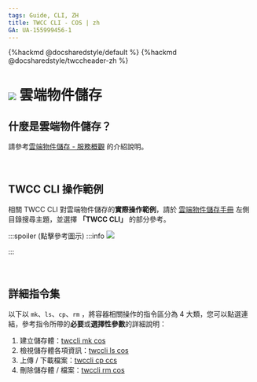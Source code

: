 ```yaml
---
tags: Guide, CLI, ZH
title: TWCC CLI - COS | zh
GA: UA-155999456-1
---
```


{%hackmd @docsharedstyle/default %}
{%hackmd @docsharedstyle/twccheader-zh %}

# ![](https://cos.twcc.ai/SYS-MANUAL/uploads/upload_a798c7edb1b5032ecf92265a3150a7ec.png) 雲端物件儲存

## 什麼是雲端物件儲存？

請參考[雲端物件儲存 - 服務概觀](https://man.twcc.ai/@twccdocs/doc-cos-main-zh/%2F%40twccdocs%2Fcos-overview-zh) 的介紹說明。

<br>

## TWCC CLI 操作範例

相關 TWCC CLI 對雲端物件儲存的**實際操作範例**，請於 [雲端物件儲存手冊](https://man.twcc.ai/@twccdocs/doc-cos-main-zh) 左側目錄搜尋主題，並選擇 **「TWCC CLI」** 的部分參考。

:::spoiler (點擊參考圖示)
:::info
![](https://cos.twcc.ai/SYS-MANUAL/uploads/upload_60bf217ced93847d77ca2f5778cb1291.png)

:::

<br>

## 詳細指令集

以下以 `mk`、`ls`、`cp`、`rm` ，將容器相關操作的指令區分為 4 大類，您可以點選連結，參考指令所帶的**必要**或**選擇性參數**的詳細說明：

1. 建立儲存體：[twccli mk cos](https://man.twcc.ai/@twccdocs/concept-cli-mk-cos-zh)
2. 檢視儲存體各項資訊：[twccli ls cos](https://man.twcc.ai/@twccdocs/concept-cli-ls-cos-zh)
3. 上傳  / 下載檔案：[twccli cp ccs](https://man.twcc.ai/@twccdocs/concept-cli-cp-cos-zh)
4. 刪除儲存體  / 檔案：[twccli rm cos](https://man.twcc.ai/@twccdocs/concept-cli-rm-cos-zh)

